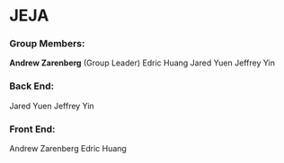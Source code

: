 # JEJA #

### Group Members: ###
**Andrew Zarenberg** (Group Leader)
Edric Huang
Jared Yuen
Jeffrey Yin


### Back End: ###
Jared Yuen
Jeffrey Yin

### Front End: ###
Andrew Zarenberg
Edric Huang